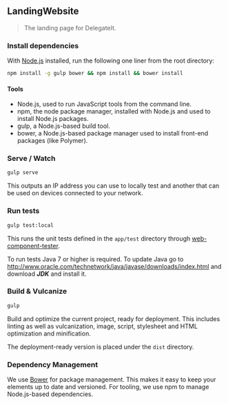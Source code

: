 ## LandingWebsite

> The landing page for DelegateIt.

### Install dependencies

With [Node.js](https://nodejs.org) installed, run the following one liner from the root directory:

```sh
npm install -g gulp bower && npm install && bower install
```

#### Tools

- Node.js, used to run JavaScript tools from the command line.
- npm, the node package manager, installed with Node.js and used to install Node.js packages.
- gulp, a Node.js-based build tool.
- bower, a Node.js-based package manager used to install front-end packages (like Polymer).

### Serve / Watch

```sh
gulp serve
```

This outputs an IP address you can use to locally test and another that can be used on devices connected to your network.

### Run tests

```sh
gulp test:local
```

This runs the unit tests defined in the `app/test` directory through [web-component-tester](https://github.com/Polymer/web-component-tester).

To run tests Java 7 or higher is required. To update Java go to http://www.oracle.com/technetwork/java/javase/downloads/index.html and download ***JDK*** and install it.

### Build & Vulcanize

```sh
gulp
```

Build and optimize the current project, ready for deployment. This includes linting as well as vulcanization, image, script, stylesheet and HTML optimization and minification.

The deployment-ready version is placed under the `dist` directory.

### Dependency Management

We use [Bower](http://bower.io) for package management. This makes it easy to keep your elements up to date and versioned. For tooling, we use npm to manage Node.js-based dependencies.
